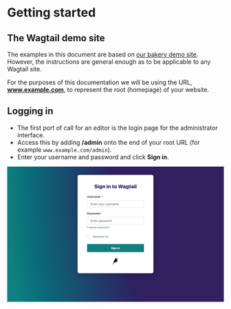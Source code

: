 # Getting started

## The Wagtail demo site

The examples in this document are based on [our bakery demo site](https://github.com/wagtail/bakerydemo). However, the instructions are general enough as to be applicable to any Wagtail site.

For the purposes of this documentation we will be using the URL, **www.example.com**, to represent the root (homepage) of your website.

## Logging in

-   The first port of call for an editor is the login page for the administrator interface.
-   Access this by adding **/admin** onto the end of your root URL (for example `www.example.com/admin`).
-   Enter your username and password and click **Sign in**.

![Screenshot of "Sign in to Wagtail" screen, with username, password, "Remember me" fields, a "Forgotten password?" link, and a submit button. Shows the Wagtail logo at the bottom, and has a gradient background from teal to indigo](../_static/images/screen01_login.png)
